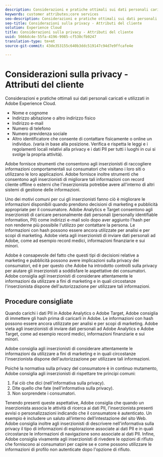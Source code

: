 ```yaml
---
description: Considerazioni e pratiche ottimali sui dati personali caricati e utilizzati in Adobe Experience Cloud.
keywords: customer attributes;core services
seo-description: Considerazioni e pratiche ottimali sui dati personali caricati e utilizzati in Adobe Experience Cloud.
seo-title: Considerazioni sulla privacy - Attributi del cliente
solution: Experience Cloud
title: Considerazioni sulla privacy - Attributi del cliente
uuid: 5666dc4e-55fa-4196-9985-cf530cfb9247
translation-type: tm+mt
source-git-commit: 43de353155c640b3ddc519147c94d7e9ffcafe4e

---
```



# Considerazioni sulla privacy - Attributi del cliente

Considerazioni e pratiche ottimali sui dati personali caricati e utilizzati in Adobe Experience Cloud.

* Nome e cognome
* Indirizzo abitazione o altro indirizzo fisico
* Indirizzo e-mail
* Numero di telefono
* Numero previdenza sociale
* Altro identificatore che consente di contattare fisicamente o online un individuo. (varia in base alla posizione. Verifica e rispetta le leggi e i regolamenti locali relativi alla privacy e i dati PII per tutti i luoghi in cui si svolge la propria attività).

Adobe fornisce strumenti che consentono agli inserzionisti di raccogliere informazioni comportamentali sui consumatori che visitano i loro siti o utilizzano le loro applicazioni. Adobe fornisce inoltre strumenti che consentono agli inserzionisti di migliorare tali informazioni con record cliente offline o esterni che l&#39;inserzionista potrebbe avere all&#39;interno di altri sistemi di gestione delle informazioni.

Uno dei motivi comuni per cui gli inserzionisti fanno ciò è migliorare le informazioni disponibili quando prendono decisioni di marketing e pubblicità appropriate per il consumatore. Adobe Analytics e Target consentono agli inserzionisti di caricare personalmente dati personali (personally identifiable information, PII) come indirizzi e-mail solo dopo aver aggiunto l&#39;hash per non renderne più possibile l&#39;utilizzo per contattare la persona. Le informazioni con hash possono essere ancora utilizzate per analisi e per scopi di marketing. Adobe vieta agli inserzionisti di inviare dati personali ad Adobe, come ad esempio record medici, informazioni finanziarie e sui minori.

Adobe è consapevole del fatto che questi tipi di decisioni relative a marketing e pubblicità possono avere implicazioni sulla privacy dei consumatori, ed è per questo che Adobe ha introdotto controlli sulla privacy per aiutare gli inserzionisti a soddisfare le aspettative dei consumatori. Adobe consiglia agli inserzionisti di considerare attentamente le informazioni da utilizzare a fini di marketing e in quali circostanze l&#39;inserzionista dispone dell&#39;autorizzazione per utilizzare tali informazioni.

## Procedure consigliate

Quando carichi i dati PII in Adobe Analytics o Adobe Target, Adobe consiglia di immettere gli hash prima di caricarli in Adobe. Le informazioni con hash possono essere ancora utilizzate per analisi e per scopi di marketing. Adobe vieta agli inserzionisti di inviare dati personali ad Adobe Analytics e Adobe Target, come ad esempio record medici, informazioni finanziarie e sui minori.

Adobe consiglia agli inserzionisti di considerare attentamente le informazioni da utilizzare a fini di marketing e in quali circostanze l&#39;inserzionista dispone dell&#39;autorizzazione per utilizzare tali informazioni.

Poiché la normativa sulla privacy del consumatore è in continuo mutamento, Adobe consiglia agli inserzionisti di rispettare tre principi comuni:

1. Fai ciò che dici (nell&#39;informativa sulla privacy).
1. Dite quello che fate (nell&#39;informativa sulla privacy).
1. Non sorprendete i consumatori.

Tenendo presenti queste aspettative, Adobe consiglia che quando un inserzionista associa le attività di ricerca ai dati PII, l&#39;inserzionista presenti avvisi o personalizzazioni indicando che il consumatore è autenticato. Un esempio è includere un saluto all’interno dell’intestazione del sito Web. Adobe consiglia inoltre agli inserzionisti di descrivere nell&#39;informativa sulla privacy il tipo di informazioni di esplorazione associate ai dati PII e in quali circostanze le informazioni di navigazione sono associate ai dati PII. Infine, Adobe consiglia vivamente agli inserzionisti di rivedere le opzioni di rifiuto che forniscono ai consumatori per capire se e come possono utilizzare le informazioni di profilo non autenticate dopo l&#39;opzione di rifiuto.
